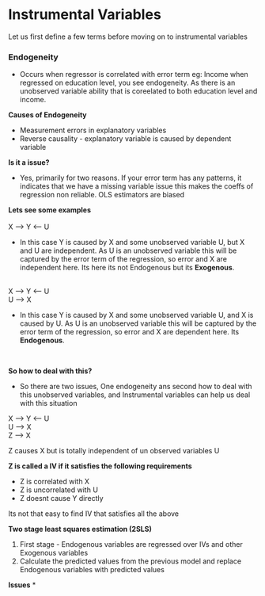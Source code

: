 # Instrumental Variables
Let us first define a few terms before moving on to instrumental variables
### Endogeneity 
* Occurs when regressor is correlated with error term
  eg: Income when regressed on education level, you see endogeneity. As there is an unobserved variable ability that is coreelated to both education level and income.
  
**Causes of Endogeneity**
* Measurement errors in explanatory variables
* Reverse causality - explanatory variable is caused by dependent variable

**Is it a issue?**
* Yes, primarily for two reasons. If your error term has any patterns, it indicates that we have a missing variable issue this makes the coeffs of regression non reliable. OLS estimators are biased

**Lets see some examples** <br />
<br />
X --> Y <-- U <br />
* In this case Y is caused by X and some unobserved variable U, but X and U are independent. As U is an unobserved variable this will be captured by the error term of the regression, so error and X are independent here. Its here its not Endogenous but its **Exogenous**. <br />
<br />
X --> Y <-- U <br />
U --> X  <br />

* In this case Y is caused by X and some unobserved variable U, and X is caused by U. As U is an unobserved variable this will be captured by the error term of the regression, so error and X are dependent here. Its **Endogenous**. <br />
<br />

**So how to deal with this?**
* So there are two issues, One endogeneity ans second how to deal with this unobserved variables, and Instrumental variables can help us deal with this situation 

X --> Y <-- U <br />
U --> X  <br />
Z --> X  <br />

Z causes X but is totally independent of un observed variables U


**Z is called a IV if it satisfies the following requirements**
* Z is correlated with X
* Z is uncorrelated with U
* Z doesnt cause Y directly 

Its not that easy to find IV that satisfies all the above

**Two stage least squares estimation (2SLS)** 
1. First stage - Endogenous variables are regressed over IVs and other Exogenous variables
2. Calculate the predicted values from the previous model and replace Endogenous variables with predicted values


**Issues**
* 
